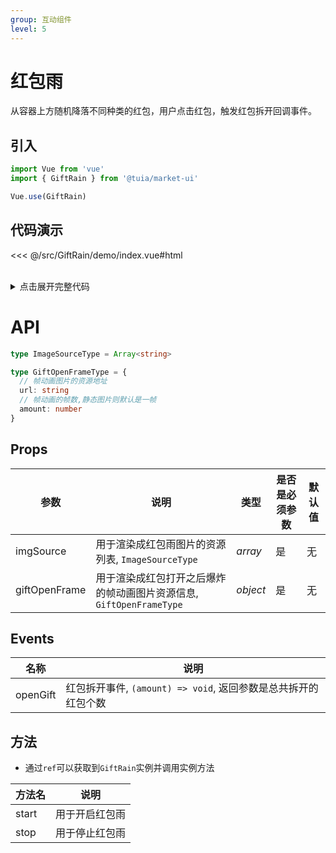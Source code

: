 ```yaml
---
group: 互动组件
level: 5
---
```


# 红包雨

从容器上方随机降落不同种类的红包，用户点击红包，触发红包拆开回调事件。

## 引入

```js
import Vue from 'vue'
import { GiftRain } from '@tuia/market-ui'

Vue.use(GiftRain)
```

## 代码演示

<<< @/src/GiftRain/demo/index.vue#html

<br />

<details>

<summary>点击展开完整代码</summary>

<<< @/src/GiftRain/demo/index.vue#js

</details>

# API

```typescript
type ImageSourceType = Array<string>

type GiftOpenFrameType = {
  // 帧动画图片的资源地址
  url: string
  // 帧动画的帧数,静态图片则默认是一帧
  amount: number
}
```

## Props
| 参数 | 说明 | 类型 | 是否是必须参数 | 默认值 |
| --- | --- | --- | --- | --- |
| imgSource | 用于渲染成红包雨图片的资源列表, `ImageSourceType` | _array_ | 是 | 无 |
| giftOpenFrame | 用于渲染成红包打开之后爆炸的帧动画图片资源信息, `GiftOpenFrameType` | _object_ | 是 | 无 |

## Events
| 名称 | 说明 |
| --- | --- |
| openGift | 红包拆开事件, `(amount) => void`, 返回参数是总共拆开的红包个数 |

## 方法
* 通过`ref`可以获取到`GiftRain`实例并调用实例方法

| 方法名 | 说明 |
| --- | --- |
| start | 用于开启红包雨 |
| stop | 用于停止红包雨 |
